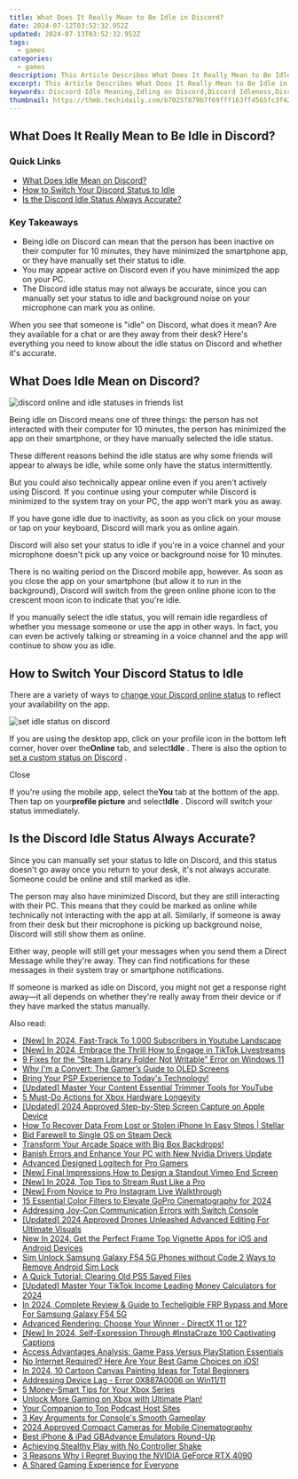 ```yaml
---
title: What Does It Really Mean to Be Idle in Discord?
date: 2024-07-12T03:52:32.952Z
updated: 2024-07-13T03:52:32.952Z
tags:
  - games
categories:
  - games
description: This Article Describes What Does It Really Mean to Be Idle in Discord?
excerpt: This Article Describes What Does It Really Mean to Be Idle in Discord?
keywords: Discsord Idle Meaning,Idling on Discord,Discord Idleness,Discord Chat Behavior,Chatting Idly in Discord,Understanding Discord Idling,Meaning of Discord Idling
thumbnail: https://thmb.techidaily.com/b7025f879b7f69fff163ff4565fc3f42cd715d8a0e343c5b6d69fd8b7007ad8a.jpg
---
```


## What Does It Really Mean to Be Idle in Discord?

### Quick Links

* [What Does Idle Mean on Discord?](#what-does-idle-mean-on-discord)
* [How to Switch Your Discord Status to Idle](#how-to-switch-your-discord-status-to-idle)
* [Is the Discord Idle Status Always Accurate?](#is-the-discord-idle-status-always-accurate)

### Key Takeaways

* Being idle on Discord can mean that the person has been inactive on their computer for 10 minutes, they have minimized the smartphone app, or they have manually set their status to idle.
* You may appear active on Discord even if you have minimized the app on your PC.
* The Discord idle status may not always be accurate, since you can manually set your status to idle and background noise on your microphone can mark you as online.

 When you see that someone is "idle" on Discord, what does it mean? Are they available for a chat or are they away from their desk? Here's everything you need to know about the idle status on Discord and whether it's accurate.

## What Does Idle Mean on Discord?

![discord online and idle statuses in friends list](https://static1.makeuseofimages.com/wordpress/wp-content/uploads/2024/03/discord-online-and-idle-statuses-in-friends-list.png)

 Being idle on Discord means one of three things: the person has not interacted with their computer for 10 minutes, the person has minimized the app on their smartphone, or they have manually selected the idle status.

 These different reasons behind the idle status are why some friends will appear to always be idle, while some only have the status intermittently.

 But you could also technically appear online even if you aren't actively using Discord. If you continue using your computer while Discord is minimized to the system tray on your PC, the app won't mark you as away.

 If you have gone idle due to inactivity, as soon as you click on your mouse or tap on your keyboard, Discord will mark you as online again.

 Discord will also set your status to idle if you're in a voice channel and your microphone doesn't pick up any voice or background noise for 10 minutes.

 There is no waiting period on the Discord mobile app, however. As soon as you close the app on your smartphone (but allow it to run in the background), Discord will switch from the green online phone icon to the crescent moon icon to indicate that you're idle.

 If you manually select the idle status, you will remain idle regardless of whether you message someone or use the app in other ways. In fact, you can even be actively talking or streaming in a voice channel and the app will continue to show you as idle.

## How to Switch Your Discord Status to Idle

 There are a variety of ways to [change your Discord online status](https://www.makeuseof.com/how-to-change-your-discord-online-status/) to reflect your availability on the app.

![set idle status on discord](https://static1.makeuseofimages.com/wordpress/wp-content/uploads/2024/03/set-idle-status-on-discord.png)

 If you are using the desktop app, click on your profile icon in the bottom left corner, hover over the**Online** tab, and select**Idle** . There is also the option to [set a custom status on Discord](https://www.makeuseof.com/set-custom-discord-status/) .

Close

 If you're using the mobile app, select the**You** tab at the bottom of the app. Then tap on your**profile picture** and select**Idle** . Discord will switch your status immediately.

## Is the Discord Idle Status Always Accurate?

 Since you can manually set your status to Idle on Discord, and this status doesn't go away once you return to your desk, it's not always accurate. Someone could be online and still marked as idle.

 The person may also have minimized Discord, but they are still interacting with their PC. This means that they could be marked as online while technically not interacting with the app at all. Similarly, if someone is away from their desk but their microphone is picking up background noise, Discord will still show them as online.

 Either way, people will still get your messages when you send them a Direct Message while they're away. They can find notifications for these messages in their system tray or smartphone notifications.

 If someone is marked as idle on Discord, you might not get a response right away—it all depends on whether they're really away from their device or if they have marked the status manually.


<ins class="adsbygoogle"
     style="display:block"
     data-ad-format="autorelaxed"
     data-ad-client="ca-pub-7571918770474297"
     data-ad-slot="1223367746"></ins>



<ins class="adsbygoogle"
     style="display:block"
     data-ad-client="ca-pub-7571918770474297"
     data-ad-slot="8358498916"
     data-ad-format="auto"
     data-full-width-responsive="true"></ins>



<span class="atpl-alsoreadstyle">Also read:</span>
<div><ul>
<li><a href="https://eaxpv-info.techidaily.com/new-in-2024-fast-track-to-1000-subscribers-in-youtube-landscape/"><u>[New] In 2024, Fast-Track To 1,000 Subscribers in Youtube Landscape</u></a></li>
<li><a href="https://tiktok-clips.techidaily.com/new-in-2024-embrace-the-thrill-how-to-engage-in-tiktok-livestreams/"><u>[New] In 2024, Embrace the Thrill  How to Engage in TikTok Livestreams</u></a></li>
<li><a href="https://games-able.techidaily.com/9-fixes-for-the-steam-library-folder-not-writable-error-on-windows-11/"><u>9 Fixes for the “Steam Library Folder Not Writable” Error on Windows 11</u></a></li>
<li><a href="https://games-able.techidaily.com/1719172477251-why-im-a-convert-the-gamers-guide-to-oled-screens/"><u>Why I'm a Convert: The Gamer’s Guide to OLED Screens</u></a></li>
<li><a href="https://games-able.techidaily.com/1719171487913-bring-your-psp-experience-to-todays-technology/"><u>Bring Your PSP Experience to Today's Technology!</u></a></li>
<li><a href="https://facebook-record-videos.techidaily.com/updated-master-your-content-essential-trimmer-tools-for-youtube/"><u>[Updated] Master Your Content  Essential Trimmer Tools for YouTube</u></a></li>
<li><a href="https://games-able.techidaily.com/5-must-do-actions-for-xbox-hardware-longevity/"><u>5 Must-Do Actions for Xbox Hardware Longevity</u></a></li>
<li><a href="https://screen-video-capture.techidaily.com/updated-2024-approved-step-by-step-screen-capture-on-apple-device/"><u>[Updated] 2024 Approved  Step-by-Step  Screen Capture on Apple Device</u></a></li>
<li><a href="https://blog-min.techidaily.com/how-to-recover-data-from-lost-or-stolen-iphone-in-easy-steps-stellar-by-stellar-data-recovery-ios-iphone-data-recovery/"><u>How To Recover Data From Lost or Stolen iPhone In Easy Steps | Stellar</u></a></li>
<li><a href="https://games-able.techidaily.com/1719173882396-bid-farewell-to-single-os-on-steam-deck/"><u>Bid Farewell to Single OS on Steam Deck</u></a></li>
<li><a href="https://games-able.techidaily.com/1719172867404-transform-your-arcade-space-with-big-box-backdrops/"><u>Transform Your Arcade Space with Big Box Backdrops!</u></a></li>
<li><a href="https://games-able.techidaily.com/1719172747292-banish-errors-and-enhance-your-pc-with-new-nvidia-drivers-update/"><u>Banish Errors and Enhance Your PC with New Nvidia Drivers Update</u></a></li>
<li><a href="https://games-able.techidaily.com/advanced-designed-logitech-for-pro-gamers/"><u>Advanced Designed Logitech for Pro Gamers</u></a></li>
<li><a href="https://vimeo-videos.techidaily.com/new-final-impressions-how-to-design-a-standout-vimeo-end-screen/"><u>[New] Final Impressions  How to Design a Standout Vimeo End Screen</u></a></li>
<li><a href="https://video-capture.techidaily.com/new-in-2024-top-tips-to-stream-rust-like-a-pro/"><u>[New] In 2024, Top Tips to Stream Rust Like a Pro</u></a></li>
<li><a href="https://instagram-video-files.techidaily.com/new-from-novice-to-pro-instagram-live-walkthrough/"><u>[New] From Novice to Pro  Instagram Live Walkthrough</u></a></li>
<li><a href="https://fox-access.techidaily.com/15-essential-color-filters-to-elevate-gopro-cinematography-for-2024/"><u>15 Essential Color Filters to Elevate GoPro Cinematography for 2024</u></a></li>
<li><a href="https://games-able.techidaily.com/addressing-joy-con-communication-errors-with-switch-console/"><u>Addressing Joy-Con Communication Errors with Switch Console</u></a></li>
<li><a href="https://fox-access.techidaily.com/updated-2024-approved-drones-unleashed-advanced-editing-for-ultimate-visuals/"><u>[Updated] 2024 Approved  Drones Unleashed  Advanced Editing For Ultimate Visuals</u></a></li>
<li><a href="https://ai-video-apps.techidaily.com/new-in-2024-get-the-perfect-frame-top-vignette-apps-for-ios-and-android-devices/"><u>New In 2024, Get the Perfect Frame Top Vignette Apps for iOS and Android Devices</u></a></li>
<li><a href="https://sim-unlock.techidaily.com/sim-unlock-samsung-galaxy-f54-5g-phones-without-code-2-ways-to-remove-android-sim-lock-by-drfone-android/"><u>Sim Unlock Samsung Galaxy F54 5G Phones without Code 2 Ways to Remove Android Sim Lock</u></a></li>
<li><a href="https://games-able.techidaily.com/a-quick-tutorial-clearing-old-ps5-saved-files/"><u>A Quick Tutorial: Clearing Old PS5 Saved Files</u></a></li>
<li><a href="https://tiktok-video-files.techidaily.com/updated-master-your-tiktok-income-leading-money-calculators-for-2024/"><u>[Updated] Master Your TikTok Income  Leading Money Calculators for 2024</u></a></li>
<li><a href="https://android-unlock.techidaily.com/in-2024-complete-review-and-guide-to-techeligible-frp-bypass-and-more-for-samsung-galaxy-f54-5g-by-drfone-android/"><u>In 2024, Complete Review & Guide to Techeligible FRP Bypass and More For Samsung Galaxy F54 5G</u></a></li>
<li><a href="https://games-able.techidaily.com/advanced-rendering-choose-your-winner-directx-11-or-12/"><u>Advanced Rendering: Choose Your Winner - DirectX 11 or 12?</u></a></li>
<li><a href="https://instagram-clips.techidaily.com/new-in-2024-self-expression-through-instacraze-100-captivating-captions/"><u>[New] In 2024, Self-Expression Through #InstaCraze  100 Captivating Captions</u></a></li>
<li><a href="https://games-able.techidaily.com/access-advantages-analysis-game-pass-versus-playstation-essentials/"><u>Access Advantages Analysis: Game Pass Versus PlayStation Essentials</u></a></li>
<li><a href="https://games-able.techidaily.com/1719167714153-no-internet-required-here-are-your-best-game-choices-on-ios/"><u>No Internet Required? Here Are Your Best Game Choices on iOS!</u></a></li>
<li><a href="https://animation-videos.techidaily.com/in-2024-10-cartoon-canvas-painting-ideas-for-total-beginners/"><u>In 2024, 10 Cartoon Canvas Painting Ideas for Total Beginners</u></a></li>
<li><a href="https://games-able.techidaily.com/addressing-device-lag-error-0x887a0006-on-win1111/"><u>Addressing Device Lag - Error 0X887A0006 on Win11/11</u></a></li>
<li><a href="https://games-able.techidaily.com/5-money-smart-tips-for-your-xbox-series/"><u>5 Money-Smart Tips for Your Xbox Series</u></a></li>
<li><a href="https://games-able.techidaily.com/1719173835362-unlock-more-gaming-on-xbox-with-ultimate-plan/"><u>Unlock More Gaming on Xbox with Ultimate Plan!</u></a></li>
<li><a href="https://extra-tips.techidaily.com/your-companion-to-top-podcast-host-sites/"><u>Your Companion to Top Podcast Host Sites</u></a></li>
<li><a href="https://games-able.techidaily.com/3-key-arguments-for-consoles-smooth-gameplay/"><u>3 Key Arguments for Console's Smooth Gameplay</u></a></li>
<li><a href="https://fox-access.techidaily.com/2024-approved-compact-cameras-for-mobile-cinematography/"><u>2024 Approved  Compact Cameras for Mobile Cinematography</u></a></li>
<li><a href="https://games-able.techidaily.com/1719170474876-best-iphone-and-ipad-gbadvance-emulators-round-up/"><u>Best iPhone & iPad GBAdvance Emulators Round-Up</u></a></li>
<li><a href="https://games-able.techidaily.com/achieving-stealthy-play-with-no-controller-shake/"><u>Achieving Stealthy Play with No Controller Shake</u></a></li>
<li><a href="https://games-able.techidaily.com/3-reasons-why-i-regret-buying-the-nvidia-geforce-rtx-4090/"><u>3 Reasons Why I Regret Buying the NVIDIA GeForce RTX 4090</u></a></li>
<li><a href="https://games-able.techidaily.com/a-shared-gaming-experience-for-everyone/"><u>A Shared Gaming Experience for Everyone</u></a></li>
</ul></div>
